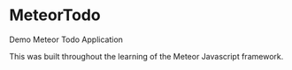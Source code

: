 # MeteorTodo
Demo Meteor Todo Application

This was built throughout the learning of the Meteor Javascript framework.
